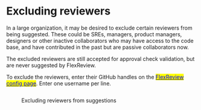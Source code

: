 # Excluding reviewers

In a large organization, it may be desired to exclude certain reviewers from being suggested. These could be SREs, managers, product managers, designers or other inactive collaborators who may have access to the code base, and have contributed in the past but are passive collaborators now.&#x20;

The excluded reviewers are still accepted for approval check validation, but are never suggested by FlexReview.

To exclude the reviewers, enter their GitHub handles on the [<mark style="color:blue;">FlexReview config page</mark>](https://app.aviator.co/flexreview/config). Enter one username per line.



<figure><img src="../../.gitbook/assets/Screenshot 2024-02-10 at 2.43.57 PM.png" alt=""><figcaption><p>Excluding reviewers from suggestions</p></figcaption></figure>
